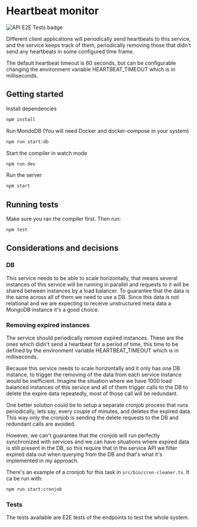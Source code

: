 # Heartbeat monitor 
![API E2E Tests badge](https://github.com/dani-beltran/heartbeat-monitor/actions/workflows/build-and-test.yml/badge.svg)

Different client applications will periodically send heartbeats to this service, and the service keeps track of them, periodically removing those that didn't send any heartbeats in some configured time frame.

The default heartbeat timeout is 60 seconds, but can be configurable changing the
environment variable HEARTBEAT_TIMEOUT which is in milliseconds.

## Getting started

Install dependencies
```bash
npm install
```

Run MondoDB (You will need Docker and docker-compose in your system)
```bash
npm run start:db
```

Start the compiler in watch mode
```bash
npm run dev
```

Run the server
```bash
npm start
```

## Running tests

Make sure you ran the compiler first. Then run:
```bash
npm test
```

## Considerations and decisions

### DB
This service needs to be able to scale horizontally, that means several instances
of this service will be running in parallel and requests to it will be shared between
instances by a load balancer. To guarantee that the data is the same across all of them
we need to use a DB. Since this data is not relational and we are expecting to receive 
unstructured meta data a MongoDB instance it's a good choice.

### Removing expired instances
The service should periodically remove expired instances. These are the ones which
didn't send a heartbeat for a period of time, this time to be defined by the environment
variable HEARTBEAT_TIMEOUT which is in milliseconds.

Because this service needs to scale horizontally and it only has one DB instance,
to trigger the removing of the data from each service instance would be inefficient.
Imagine the situation where we have 1000 load balanced instances of this service and all of them 
trigger calls to the DB to delete the expire data repeatedly, most of those call will be redundant.

One better solution could be to setup a separate cronjob process that runs periodically, 
lets say, every couple of minutes, and deletes the expired data. This way only the
cronjob is sending the delete requests to the DB and redundant calls are avoided. 

However, we can't guarantee that the cronjob will run perfectly synchronized with services and
we can have situations where expired data is still present in the DB, so this 
require that in the service API we filter expired data out when querying from 
the DB and that's what it's implemented in my approach.

There's an example of a cronjob for this task in `src/bin/cron-cleaner.ts`. 
It ca be run with:
```bash
npm run start:cronjob
```

### Tests
The tests available are E2E tests of the endpoints to test the whole system.
